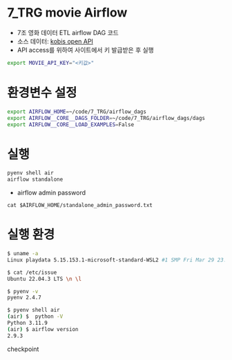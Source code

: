 # 7_TRG movie Airflow
- 7조 영화 데이터 ETL airflow DAG 코드                                            
- 소스 데이터: [kobis open API](https://www.kobis.or.kr/kobisopenapi/homepg/apiservice/searchServiceInfo.do)   
- API access를 위하여 사이트에서 키 발급받은 후 실행
```bash
export MOVIE_API_KEY="<키값>"
```
# 환경변수 설정
```bash
export AIRFLOW_HOME=~/code/7_TRG/airflow_dags
export AIRFLOW__CORE__DAGS_FOLDER=~/code/7_TRG/airflow_dags/dags
export AIRFLOW__CORE__LOAD_EXAMPLES=False
```
# 실행
```bash
pyenv shell air
airflow standalone 
```
- airflow admin password
```
cat $AIRFLOW_HOME/standalone_admin_password.txt
```
# 실행 환경
```bash
$ uname -a
Linux playdata 5.15.153.1-microsoft-standard-WSL2 #1 SMP Fri Mar 29 23:14:13 UTC 2024 x86_64 x86_64 x86_64 GNU/Linux

$ cat /etc/issue
Ubuntu 22.04.3 LTS \n \l

$ pyenv -v
pyenv 2.4.7

$ pyenv shell air
(air) $  python -V
Python 3.11.9
(air) $ airflow version
2.9.3
```

checkpoint
